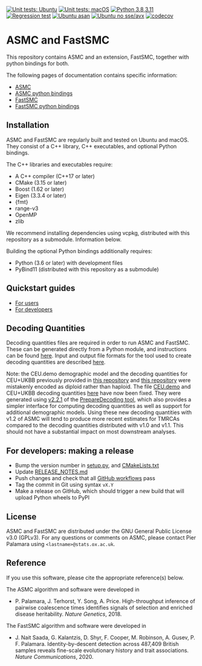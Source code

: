 [![Unit tests: Ubuntu](https://github.com/PalamaraLab/ASMC/actions/workflows/ubuntu-unit.yml/badge.svg)](https://github.com/PalamaraLab/ASMC/actions/workflows/ubuntu-unit.yml)
[![Unit tests: macOS](https://github.com/PalamaraLab/ASMC/actions/workflows/macos-unit.yml/badge.svg)](https://github.com/PalamaraLab/ASMC/actions/workflows/macos-unit.yml)
[![Python 3.8 3.11](https://github.com/PalamaraLab/ASMC/actions/workflows/ubuntu-python.yml/badge.svg)](https://github.com/PalamaraLab/ASMC/actions/workflows/ubuntu-python.yml)
[![Regression test](https://github.com/PalamaraLab/ASMC/workflows/Regression%20test/badge.svg)](https://github.com/PalamaraLab/ASMC/actions)
[![Ubuntu asan](https://github.com/PalamaraLab/ASMC/workflows/Ubuntu%20asan/badge.svg)](https://github.com/PalamaraLab/ASMC/actions)
[![Ubuntu no sse/avx](https://github.com/PalamaraLab/ASMC/workflows/Ubuntu%20no%20sse/avx/badge.svg)](https://github.com/PalamaraLab/ASMC/actions)
[![codecov](https://codecov.io/gh/PalamaraLab/ASMC/branch/main/graph/badge.svg)](https://codecov.io/gh/PalamaraLab/ASMC)

# ASMC and FastSMC

This repository contains ASMC and an extension, FastSMC, together with python bindings for both.

The following pages of documentation contains specific information:
- [ASMC](./docs/asmc.md)
- [ASMC python bindings](./docs/asmc_python.md)
- [FastSMC](./docs/fastsmc.md)
- [FastSMC python bindings](./docs/fastsmc_python.md)

## Installation

ASMC and FastSMC are regularly built and tested on Ubuntu and macOS.
They consist of a C++ library, C++ executables, and optional Python bindings.

The C++ libraries and executables require:

- A C++ compiler (C++17 or later)
- CMake (3.15 or later)
- Boost (1.62 or later)
- Eigen (3.3.4 or later)
- {fmt}
- range-v3
- OpenMP
- zlib

We recommend installing dependencies using vcpkg, distributed with this repository as a submodule.
Information below.

Building the optional Python bindings additionally requires:

- Python (3.6 or later) with development files
- PyBind11 (distributed with this repository as a submodule)

## Quickstart guides

- [For users](./docs/quickstart_user.md)
- [For developers](./docs/quickstart_developer.md)

## Decoding Quantities

Decoding quantities files are required in order to run ASMC and FastSMC.
These can be generated directly from a Python module, and instructions can be found [here](https://github.com/PalamaraLab/PrepareDecoding).
Input and output file formats for the tool used to create decoding quantities are described [here](https://github.com/PalamaraLab/PrepareDecoding/blob/master/docs/file_formats.md).

Note: the CEU.demo demographic model and the decoding quantities for CEU+UKBB previously provided in [this repository](https://github.com/PalamaraLab/FastSMC) and [this repository](https://github.com/PalamaraLab/ASMC_legacy) were mistakenly encoded as diploid rather than haploid.
The file [CEU.demo](https://github.com/PalamaraLab/ASMC_data/tree/main/demographies) and CEU+UKBB decoding quantities [here](https://github.com/PalamaraLab/ASMC_data/tree/main/decoding_quantities) have now been fixed.
They were generated using [v2.2.1](https://github.com/PalamaraLab/PrepareDecoding/releases/tag/v2.2.1) of the [PrepareDecoding tool](https://github.com/PalamaraLab/PrepareDecoding), which also provides a simpler interface for computing decoding quantities as well as support for additional demographic models.
Using these new decoding quantities with v1.2 of ASMC will tend to produce more recent estimates for TMRCAs compared to the decoding quantities distributed with v1.0 and v1.1.
This should not have a substantial impact on most downstream analyses.

## For developers: making a release

- Bump the version number in [setup.py](setup.py), and [CMakeLists.txt](CMakeLists.txt)
- Update [RELEASE_NOTES.md](RELEASE_NOTES.md)
- Push changes and check that all [GitHub workflows](https://github.com/PalamaraLab/ASMC/actions) pass
- Tag the commit in Git using syntax `vX.Y`
- Make a release on GitHub, which should trigger a new build that will upload Python wheels to PyPI

## License

ASMC and FastSMC are distributed under the GNU General Public License v3.0 (GPLv3). For any questions or comments on ASMC, please contact Pier Palamara using `<lastname>@stats.ox.ac.uk`.

## Reference

If you use this software, please cite the appropriate reference(s) below.

The ASMC algorithm and software were developed in
- P. Palamara, J. Terhorst, Y. Song, A. Price. High-throughput inference of pairwise coalescence times identifies signals of selection and enriched disease heritability. *Nature Genetics*, 2018.

The FastSMC algorithm and software were developed in
- J. Nait Saada, G. Kalantzis, D. Shyr, F. Cooper, M. Robinson, A. Gusev, P. F. Palamara. Identity-by-descent detection across 487,409 British samples reveals fine-scale evolutionary history and trait associations. *Nature Communications*, 2020.
